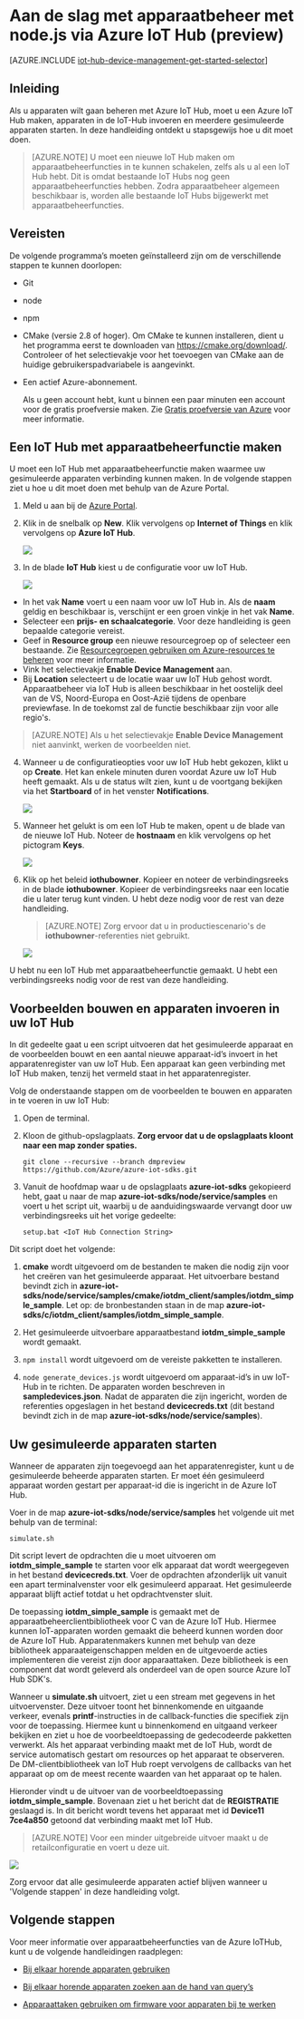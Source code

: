 <properties
    pageTitle="Aan de slag met apparaatbeheer via IoT Hub | Microsoft Azure"
    description="Handleiding voor apparaatbeheer met C# via Azure IoT Hub. Implementeer apparaatbeheer met behulp van Azure IoT Hub en C# in combinatie met de Microsoft Azure IoT SDK's."
    services="iot-hub"
    documentationCenter=".net"
    authors="ellenfosborne"
    manager="timlt"
    editor=""/>

<tags
 ms.service="iot-hub"
 ms.devlang="dotnet"
 ms.topic="hero-article"
 ms.tgt_pltfrm="na"
 ms.workload="na"
 ms.date="04/29/2016"
 ms.author="elfarber"/>

# Aan de slag met apparaatbeheer met node.js via Azure IoT Hub (preview)

[AZURE.INCLUDE [iot-hub-device-management-get-started-selector](../../includes/iot-hub-device-management-get-started-selector.md)]

## Inleiding
Als u apparaten wilt gaan beheren met Azure IoT Hub, moet u een Azure IoT Hub maken, apparaten in de IoT-Hub invoeren en meerdere gesimuleerde apparaten starten. In deze handleiding ontdekt u stapsgewijs hoe u dit moet doen.

> [AZURE.NOTE]  U moet een nieuwe IoT Hub maken om apparaatbeheerfuncties in te kunnen schakelen, zelfs als u al een IoT Hub hebt. Dit is omdat bestaande IoT Hubs nog geen apparaatbeheerfuncties hebben. Zodra apparaatbeheer algemeen beschikbaar is, worden alle bestaande IoT Hubs bijgewerkt met apparaatbeheerfuncties.

## Vereisten

De volgende programma’s moeten geïnstalleerd zijn om de verschillende stappen te kunnen doorlopen:

- Git
- node
- npm
- CMake (versie 2.8 of hoger). Om CMake te kunnen installeren, dient u het programma eerst te downloaden van <https://cmake.org/download/>. Controleer of het selectievakje voor het toevoegen van CMake aan de huidige gebruikerspadvariabele is aangevinkt.
- Een actief Azure-abonnement.

    Als u geen account hebt, kunt u binnen een paar minuten een account voor de gratis proefversie maken. Zie [Gratis proefversie van Azure][lnk-free-trial] voor meer informatie.

## Een IoT Hub met apparaatbeheerfunctie maken

U moet een IoT Hub met apparaatbeheerfunctie maken waarmee uw gesimuleerde apparaten verbinding kunnen maken. In de volgende stappen ziet u hoe u dit moet doen met behulp van de Azure Portal.

1.  Meld u aan bij de [Azure Portal].
2.  Klik in de snelbalk op **New**. Klik vervolgens op **Internet of Things** en klik vervolgens op **Azure IoT Hub**.

    ![][img-new-hub]

3.  In de blade **IoT Hub** kiest u de configuratie voor uw IoT Hub.

    ![][img-configure-hub]

  -   In het vak **Name** voert u een naam voor uw IoT Hub in. Als de **naam** geldig en beschikbaar is, verschijnt er een groen vinkje in het vak **Name**.
  -   Selecteer een **prijs- en schaalcategorie**. Voor deze handleiding is geen bepaalde categorie vereist.
  -   Geef in **Resource group** een nieuwe resourcegroep op of selecteer een bestaande. Zie [Resourcegroepen gebruiken om Azure-resources te beheren] voor meer informatie.
  -   Vink het selectievakje **Enable Device Management** aan.
  -   Bij **Location** selecteert u de locatie waar uw IoT Hub gehost wordt. Apparaatbeheer via IoT Hub is alleen beschikbaar in het oostelijk deel van de VS, Noord-Europa en Oost-Azië tijdens de openbare previewfase. In de toekomst zal de functie beschikbaar zijn voor alle regio's.

  > [AZURE.NOTE]  Als u het selectievakje **Enable Device Management** niet aanvinkt, werken de voorbeelden niet.

4.  Wanneer u de configuratieopties voor uw IoT Hub hebt gekozen, klikt u op **Create**. Het kan enkele minuten duren voordat Azure uw IoT Hub heeft gemaakt. Als u de status wilt zien, kunt u de voortgang bekijken via het **Startboard** of in het venster **Notifications**.

    ![][img-monitor]

5.  Wanneer het gelukt is om een IoT Hub te maken, opent u de blade van de nieuwe IoT Hub. Noteer de **hostnaam** en klik vervolgens op het pictogram **Keys**.

    ![][img-keys]

6.  Klik op het beleid **iothubowner**. Kopieer en noteer de verbindingsreeks in de blade **iothubowner**. Kopieer de verbindingsreeks naar een locatie die u later terug kunt vinden. U hebt deze nodig voor de rest van deze handleiding.

    > [AZURE.NOTE] Zorg ervoor dat u in productiescenario's de **iothubowner**-referenties niet gebruikt.

    ![][img-connection]

U hebt nu een IoT Hub met apparaatbeheerfunctie gemaakt. U hebt een verbindingsreeks nodig voor de rest van deze handleiding.

## Voorbeelden bouwen en apparaten invoeren in uw IoT Hub

In dit gedeelte gaat u een script uitvoeren dat het gesimuleerde apparaat en de voorbeelden bouwt en een aantal nieuwe apparaat-id’s invoert in het apparatenregister van uw IoT Hub. Een apparaat kan geen verbinding met IoT Hub maken, tenzij het vermeld staat in het apparatenregister.

Volg de onderstaande stappen om de voorbeelden te bouwen en apparaten in te voeren in uw IoT Hub:

1.  Open de terminal.

2.  Kloon de github-opslagplaats. **Zorg ervoor dat u de opslagplaats kloont naar een map zonder spaties.**

      ```
      git clone --recursive --branch dmpreview https://github.com/Azure/azure-iot-sdks.git
      ```

3.  Vanuit de hoofdmap waar u de opslagplaats **azure-iot-sdks** gekopieerd hebt, gaat u naar de map **azure-iot-sdks/node/service/samples** en voert u het script uit, waarbij u de aanduidingswaarde vervangt door uw verbindingsreeks uit het vorige gedeelte:

      ```
      setup.bat <IoT Hub Connection String>
      ```

Dit script doet het volgende:

1.  **cmake** wordt uitgevoerd om de bestanden te maken die nodig zijn voor het creëren van het gesimuleerde apparaat. Het uitvoerbare bestand bevindt zich in **azure-iot-sdks/node/service/samples/cmake/iotdm\_client/samples/iotdm\_simple\_sample**. Let op: de bronbestanden staan in de map **azure-iot-sdks/c/iotdm\_client/samples/iotdm\_simple\_sample**.

2.  Het gesimuleerde uitvoerbare apparaatbestand **iotdm\_simple\_sample** wordt gemaakt.

3.  ``` npm install ``` wordt uitgevoerd om de vereiste pakketten te installeren.

4.  ```node generate_devices.js``` wordt uitgevoerd om apparaat-id’s in uw IoT-Hub in te richten. De apparaten worden beschreven in **sampledevices.json**. Nadat de apparaten die zijn ingericht, worden de referenties opgeslagen in het bestand **devicecreds.txt** (dit bestand bevindt zich in de map **azure-iot-sdks/node/service/samples**).

## Uw gesimuleerde apparaten starten

Wanneer de apparaten zijn toegevoegd aan het apparatenregister, kunt u de gesimuleerde beheerde apparaten starten. Er moet één gesimuleerd apparaat worden gestart per apparaat-id die is ingericht in de Azure IoT Hub.

Voer in de map **azure-iot-sdks/node/service/samples** het volgende uit met behulp van de terminal:

  ```
  simulate.sh
  ```

Dit script levert de opdrachten die u moet uitvoeren om  **iotdm\_simple\_sample** te starten voor elk apparaat dat wordt weergegeven in het bestand **devicecreds.txt**. Voer de opdrachten afzonderlijk uit vanuit een apart terminalvenster voor elk gesimuleerd apparaat. Het gesimuleerde apparaat blijft actief totdat u het opdrachtvenster sluit.

De toepassing **iotdm\_simple\_sample** is gemaakt met de apparaatbeheerclientbibliotheek voor C van de Azure IoT Hub. Hiermee kunnen IoT-apparaten worden gemaakt die beheerd kunnen worden door de Azure IoT Hub. Apparatenmakers kunnen met behulp van deze bibliotheek apparaateigenschappen melden en de uitgevoerde acties implementeren die vereist zijn door apparaattaken. Deze bibliotheek is een component dat wordt geleverd als onderdeel van de open source Azure IoT Hub SDK's.

Wanneer u **simulate.sh** uitvoert, ziet u een stream met gegevens in het uitvoervenster. Deze uitvoer toont het binnenkomende en uitgaande verkeer, evenals **printf**-instructies in de callback-functies die specifiek zijn voor de toepassing. Hiermee kunt u binnenkomend en uitgaand verkeer bekijken en ziet u hoe de voorbeeldtoepassing de gedecodeerde pakketten verwerkt. Als het apparaat verbinding maakt met de IoT Hub, wordt de service automatisch gestart om resources op het apparaat te observeren. De DM-clientbibliotheek van IoT Hub roept vervolgens de callbacks van het apparaat op om de meest recente waarden van het apparaat op te halen.

Hieronder vindt u de uitvoer van de voorbeeldtoepassing **iotdm\_simple\_sample**. Bovenaan ziet u het bericht dat de **REGISTRATIE** geslaagd is. In dit bericht wordt tevens het apparaat met id **Device11 7ce4a850** getoond dat verbinding maakt met IoT Hub.

> [AZURE.NOTE]  Voor een minder uitgebreide uitvoer maakt u de retailconfiguratie en voert u deze uit.

![][img-output]

Zorg ervoor dat alle gesimuleerde apparaten actief blijven wanneer u 'Volgende stappen' in deze handleiding volgt.

## Volgende stappen

Voor meer informatie over apparaatbeheerfuncties van de Azure IoTHub, kunt u de volgende handleidingen raadplegen:

- [Bij elkaar horende apparaten gebruiken][lnk-tutorial-twin]

- [Bij elkaar horende apparaten zoeken aan de hand van query’s][lnk-tutorial-queries]

- [Apparaattaken gebruiken om firmware voor apparaten bij te werken][lnk-tutorial-jobs]

<!-- images and links -->
[img-new-hub]: media/iot-hub-device-management-get-started/image1.png
[img-configure-hub]: media/iot-hub-device-management-get-started/image2.png
[img-monitor]: media/iot-hub-device-management-get-started/image3.png
[img-keys]: media/iot-hub-device-management-get-started/image4.png
[img-connection]: media/iot-hub-device-management-get-started/image5.png
[img-output]: media/iot-hub-device-management-get-started/image6.png

[lnk-free-trial]: http://azure.microsoft.com/pricing/free-trial/
[Azure Portal]: https://portal.azure.com/
[Resourcegroepen gebruiken om Azure-resources te beheren]: ../azure-portal/resource-group-portal.md
[lnk-tutorial-twin]: iot-hub-device-management-device-twin.md
[lnk-tutorial-queries]: iot-hub-device-management-device-query.md
[lnk-tutorial-jobs]: iot-hub-device-management-device-jobs.md



<!--HONumber=Jun16_HO2-->


